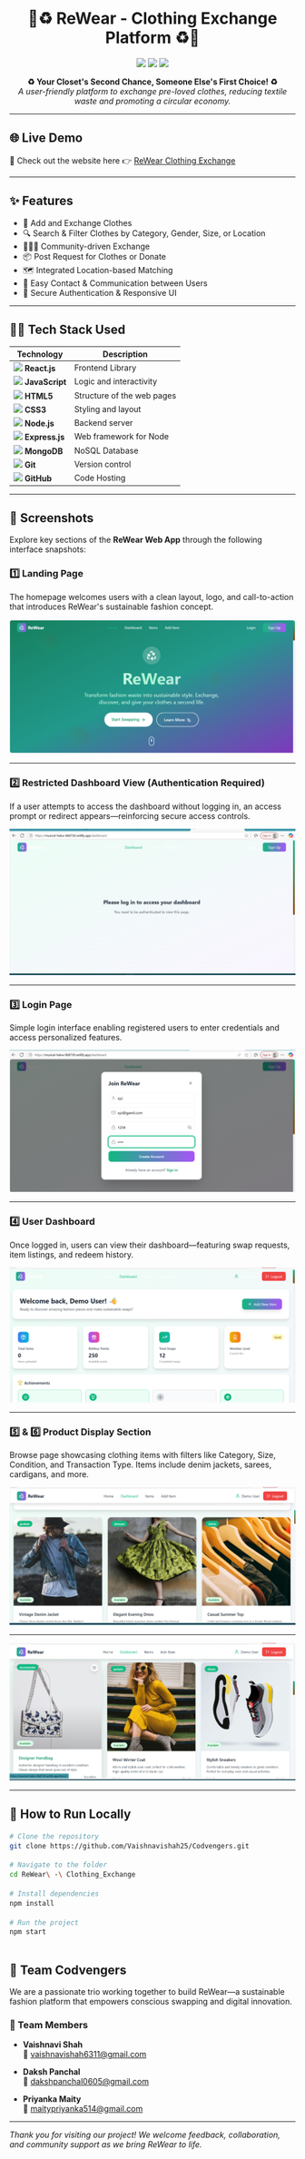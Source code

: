 <h1 align="center">
  👕♻️ ReWear - Clothing Exchange Platform ♻️👗  
</h1>

<p align="center">
  <img src="https://img.shields.io/badge/Status-Live-green?style=for-the-badge&logo=vercel" />
  <img src="https://img.shields.io/badge/Hosted_on-Netlify-00C7B7?style=for-the-badge&logo=netlify&logoColor=white" />
  <img src="https://img.shields.io/github/license/Vaishnavishah25/Codvengers?style=for-the-badge" />
</p>

<p align="center">
  <b>♻️ Your Closet's Second Chance, Someone Else's First Choice! ♻️</b><br>
  <i>A user-friendly platform to exchange pre-loved clothes, reducing textile waste and promoting a circular economy.</i>
</p>

---

## 🌐 Live Demo
🔗 Check out the website here 👉 [ReWear Clothing Exchange](https://musical-halva-0b8730.netlify.app)

---

## ✨ Features

- 👚 Add and Exchange Clothes
- 🔍 Search & Filter Clothes by Category, Gender, Size, or Location
- 🧑‍🤝‍🧑 Community-driven Exchange
- 📦 Post Request for Clothes or Donate
- 🗺️ Integrated Location-based Matching
- 💬 Easy Contact & Communication between Users
- 🔐 Secure Authentication & Responsive UI

---

## 🧑‍💻 Tech Stack Used

| Technology | Description |
|------------|-------------|
| <img src="https://cdn.jsdelivr.net/gh/devicons/devicon/icons/react/react-original.svg" width="30"/> **React.js** | Frontend Library |
| <img src="https://cdn.jsdelivr.net/gh/devicons/devicon/icons/javascript/javascript-original.svg" width="30"/> **JavaScript** | Logic and interactivity |
| <img src="https://cdn.jsdelivr.net/gh/devicons/devicon/icons/html5/html5-original.svg" width="30"/> **HTML5** | Structure of the web pages |
| <img src="https://cdn.jsdelivr.net/gh/devicons/devicon/icons/css3/css3-original.svg" width="30"/> **CSS3** | Styling and layout |
| <img src="https://cdn.jsdelivr.net/gh/devicons/devicon/icons/nodejs/nodejs-original.svg" width="30"/> **Node.js** | Backend server |
| <img src="https://cdn.jsdelivr.net/gh/devicons/devicon/icons/express/express-original.svg" width="30"/> **Express.js** | Web framework for Node |
| <img src="https://cdn.jsdelivr.net/gh/devicons/devicon/icons/mongodb/mongodb-original.svg" width="30"/> **MongoDB** | NoSQL Database |
| <img src="https://cdn.jsdelivr.net/gh/devicons/devicon/icons/git/git-original.svg" width="30"/> **Git** | Version control |
| <img src="https://cdn.jsdelivr.net/gh/devicons/devicon/icons/github/github-original.svg" width="30"/> **GitHub** | Code Hosting |

---

## 📸 Screenshots


Explore key sections of the **ReWear Web App** through the following interface snapshots:

### 1️⃣ Landing Page
The homepage welcomes users with a clean layout, logo, and call-to-action that introduces ReWear's sustainable fashion concept.

![Landing Page Screenshot](Landingpage.png)

---

### 2️⃣ Restricted Dashboard View (Authentication Required)
If a user attempts to access the dashboard without logging in, an access prompt or redirect appears—reinforcing secure access controls.

![Authentication Prompt Screenshot](Userauthentication.png)

---

### 3️⃣ Login Page
Simple login interface enabling registered users to enter credentials and access personalized features.

![Login Page Screenshot](loginpage.png)

---

### 4️⃣ User Dashboard
Once logged in, users can view their dashboard—featuring swap requests, item listings, and redeem history.

![Dashboard Screenshot](dashboard.png)

---

### 5️⃣ & 6️⃣ Product Display Section
Browse page showcasing clothing items with filters like Category, Size, Condition, and Transaction Type. Items include denim jackets, sarees, cardigans, and more.

![Product Section Screenshot 1](clothes.png)  

---

![Product Section Screenshot 2](clothes2.png)


---

## 🚀 How to Run Locally

```bash
# Clone the repository
git clone https://github.com/Vaishnavishah25/Codvengers.git

# Navigate to the folder
cd ReWear\ -\ Clothing_Exchange

# Install dependencies
npm install

# Run the project
npm start



```

## 👥 Team Codvengers

We are a passionate trio working together to build ReWear—a sustainable fashion platform that empowers conscious swapping and digital innovation.

### 💫 Team Members

- **Vaishnavi Shah**  
  📧 [vaishnavishah6311@gmail.com](mailto:vaishnavishah6311@gmail.com)

- **Daksh Panchal**  
  📧 [dakshpanchal0605@gmail.com](mailto:dakshpanchal0605@gmail.com)

- **Priyanka Maity**  
  📧 [maitypriyanka514@gmail.com](mailto:maitypriyanka514@gmail.com)

---

_Thank you for visiting our project! We welcome feedback, collaboration, and community support as we bring ReWear to life._
